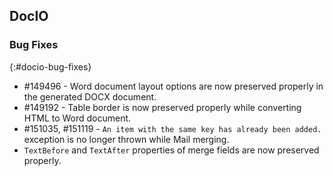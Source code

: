 ## DocIO

### Bug Fixes
{:#docio-bug-fixes} 

* \#149496 - Word document layout options are now preserved properly in the generated DOCX document.
* \#149192 - Table border is now preserved properly while converting HTML to Word document.
* \#151035, \#151119 - `An item with the same key has already been added.` exception is no longer thrown while Mail merging.
* `TextBefore` and `TextAfter` properties of merge fields are now preserved properly.